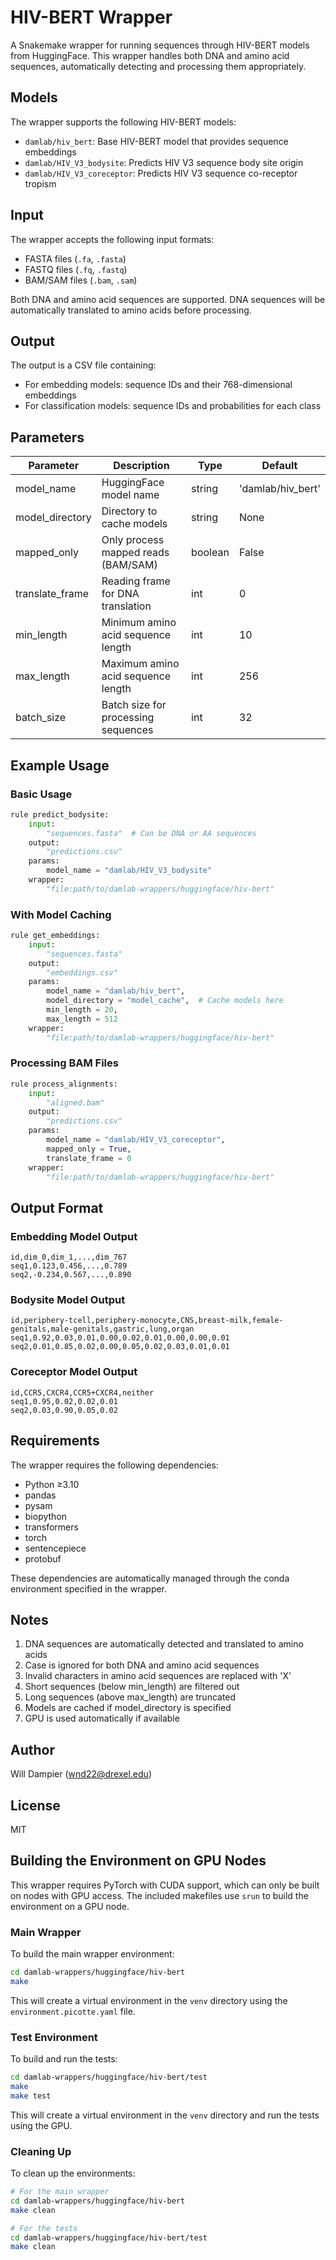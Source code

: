 # HIV-BERT Wrapper

A Snakemake wrapper for running sequences through HIV-BERT models from HuggingFace. This wrapper handles both DNA and amino acid sequences, automatically detecting and processing them appropriately.

## Models

The wrapper supports the following HIV-BERT models:

- `damlab/hiv_bert`: Base HIV-BERT model that provides sequence embeddings
- `damlab/HIV_V3_bodysite`: Predicts HIV V3 sequence body site origin
- `damlab/HIV_V3_coreceptor`: Predicts HIV V3 sequence co-receptor tropism

## Input

The wrapper accepts the following input formats:
- FASTA files (`.fa`, `.fasta`)
- FASTQ files (`.fq`, `.fastq`)
- BAM/SAM files (`.bam`, `.sam`)

Both DNA and amino acid sequences are supported. DNA sequences will be automatically translated to amino acids before processing.

## Output

The output is a CSV file containing:
- For embedding models: sequence IDs and their 768-dimensional embeddings
- For classification models: sequence IDs and probabilities for each class

## Parameters

| Parameter | Description | Type | Default |
|-----------|-------------|------|---------|
| model_name | HuggingFace model name | string | 'damlab/hiv_bert' |
| model_directory | Directory to cache models | string | None |
| mapped_only | Only process mapped reads (BAM/SAM) | boolean | False |
| translate_frame | Reading frame for DNA translation | int | 0 |
| min_length | Minimum amino acid sequence length | int | 10 |
| max_length | Maximum amino acid sequence length | int | 256 |
| batch_size | Batch size for processing sequences | int | 32 |

## Example Usage

### Basic Usage

```python
rule predict_bodysite:
    input:
        "sequences.fasta"  # Can be DNA or AA sequences
    output:
        "predictions.csv"
    params:
        model_name = "damlab/HIV_V3_bodysite"
    wrapper:
        "file:path/to/damlab-wrappers/huggingface/hiv-bert"
```

### With Model Caching

```python
rule get_embeddings:
    input:
        "sequences.fasta"
    output:
        "embeddings.csv"
    params:
        model_name = "damlab/hiv_bert",
        model_directory = "model_cache",  # Cache models here
        min_length = 20,
        max_length = 512
    wrapper:
        "file:path/to/damlab-wrappers/huggingface/hiv-bert"
```

### Processing BAM Files

```python
rule process_alignments:
    input:
        "aligned.bam"
    output:
        "predictions.csv"
    params:
        model_name = "damlab/HIV_V3_coreceptor",
        mapped_only = True,
        translate_frame = 0
    wrapper:
        "file:path/to/damlab-wrappers/huggingface/hiv-bert"
```

## Output Format

### Embedding Model Output
```csv
id,dim_0,dim_1,...,dim_767
seq1,0.123,0.456,...,0.789
seq2,-0.234,0.567,...,0.890
```

### Bodysite Model Output
```csv
id,periphery-tcell,periphery-monocyte,CNS,breast-milk,female-genitals,male-genitals,gastric,lung,organ
seq1,0.92,0.03,0.01,0.00,0.02,0.01,0.00,0.00,0.01
seq2,0.01,0.85,0.02,0.00,0.05,0.02,0.03,0.01,0.01
```

### Coreceptor Model Output
```csv
id,CCR5,CXCR4,CCR5+CXCR4,neither
seq1,0.95,0.02,0.02,0.01
seq2,0.03,0.90,0.05,0.02
```

## Requirements

The wrapper requires the following dependencies:
- Python ≥3.10
- pandas
- pysam
- biopython
- transformers
- torch
- sentencepiece
- protobuf

These dependencies are automatically managed through the conda environment specified in the wrapper.

## Notes

1. DNA sequences are automatically detected and translated to amino acids
2. Case is ignored for both DNA and amino acid sequences
3. Invalid characters in amino acid sequences are replaced with 'X'
4. Short sequences (below min_length) are filtered out
5. Long sequences (above max_length) are truncated
6. Models are cached if model_directory is specified
7. GPU is used automatically if available

## Author

Will Dampier (wnd22@drexel.edu)

## License

MIT

## Building the Environment on GPU Nodes

This wrapper requires PyTorch with CUDA support, which can only be built on nodes with GPU access. The included makefiles use `srun` to build the environment on a GPU node.

### Main Wrapper

To build the main wrapper environment:

```bash
cd damlab-wrappers/huggingface/hiv-bert
make
```

This will create a virtual environment in the `venv` directory using the `environment.picotte.yaml` file.

### Test Environment

To build and run the tests:

```bash
cd damlab-wrappers/huggingface/hiv-bert/test
make
make test
```

This will create a virtual environment in the `venv` directory and run the tests using the GPU.

### Cleaning Up

To clean up the environments:

```bash
# For the main wrapper
cd damlab-wrappers/huggingface/hiv-bert
make clean

# For the tests
cd damlab-wrappers/huggingface/hiv-bert/test
make clean
``` 